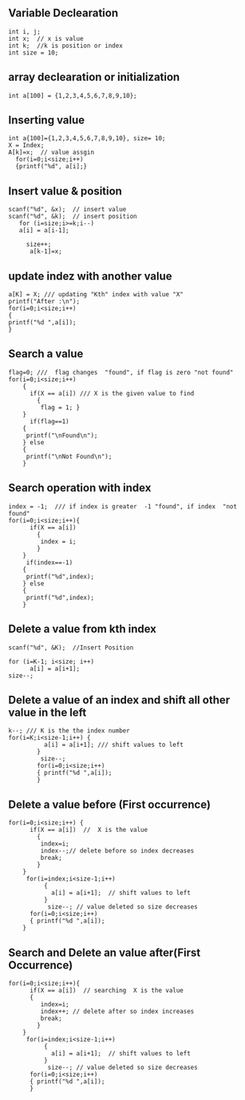 ## Variable Declearation

``` 
int i, j;
int x;  // x is value
int k;  //k is position or index
int size = 10;

```


## array declearation or initialization

```
int a[100] = {1,2,3,4,5,6,7,8,9,10};
```


## Inserting value

```
int a{100]={1,2,3,4,5,6,7,8,9,10}, size= 10;
X = Index;
A[k]=x;  // value assgin
  for(i=0;i<size;i++)
  {printf("%d", a[i];}
  ```
 
 
  ## Insert value & position
  
  ```
  scanf("%d", &x);  // insert value
  scanf("%d", &k);  // insert position
     for (i=size;i>=k;i--)
     a[i] = a[i-1];
       
       size++;
        a[k-1]=x;
  ```

  ## update indez with another value
 
 ```
a[K] = X; /// updating "Kth" index with value "X"
printf("After :\n");
for(i=0;i<size;i++)
{
printf("%d ",a[i]);
}
 ```    

## Search a value 

```
flag=0; ///  flag changes  "found", if flag is zero "not found"
for(i=0;i<size;i++)
    {
      if(X == a[i]) /// X is the given value to find
        {
         flag = 1; }
    }
      if(flag==1)
    {
     printf("\nFound\n");
    } else
    {
     printf("\nNot Found\n");
    }
 ```


## Search operation with index

```
index = -1;  /// if index is greater  -1 "found", if index  "not found"
for(i=0;i<size;i++){
      if(X == a[i])
        {
         index = i;
        }
    }
     if(index==-1)
    {
     printf("%d",index);
    } else
    {
     printf("%d",index);
    }
```


## Delete a value from kth index

```
scanf("%d", &K);  //Insert Position

for (i=K-1; i<size; i++)
      a[i] = a[i+1];
size--;
```


## Delete a value of an index and shift all other value in the left
```
k--; /// K is the the index number 
for(i=K;i<size-1;i++) {
          a[i] = a[i+1]; /// shift values to left
        }
         size--;
        for(i=0;i<size;i++)
        { printf("%d ",a[i]);
        }
```        


## Delete a value before (First occurrence)

```
for(i=0;i<size;i++) {
      if(X == a[i])  //  X is the value
        {
         index=i;
         index--;// delete before so index decreases
         break;
        }
    }
     for(i=index;i<size-1;i++)
          {
            a[i] = a[i+1];  // shift values to left
          }
           size--; // value deleted so size decreases
      for(i=0;i<size;i++)
      { printf("%d ",a[i]);
    }
```


## Search and Delete an value after(First Occurrence)

```
for(i=0;i<size;i++){
      if(X == a[i])  // searching  X is the value
      {
         index=i;
         index++; // delete after so index increases
         break;
        }
    }
     for(i=index;i<size-1;i++)
          {
            a[i] = a[i+1];  // shift values to left
          }
           size--; // value deleted so size decreases
      for(i=0;i<size;i++)
      { printf("%d ",a[i]);
      }
```      
